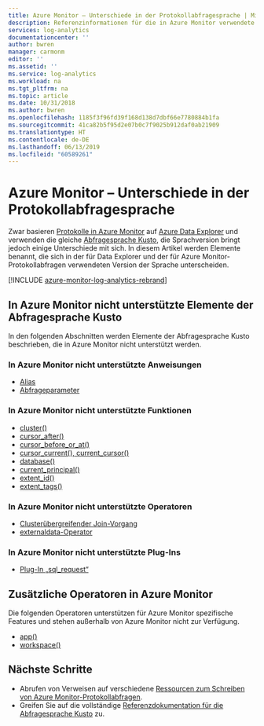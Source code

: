 ```yaml
---
title: Azure Monitor – Unterschiede in der Protokollabfragesprache | Microsoft-Dokumentation
description: Referenzinformationen für die in Azure Monitor verwendete Abfragesprache Kusto. Enthält zusätzliche Elemente, die spezifisch für Azure Monitor sind, und Elemente, die in Azure Monitor-Protokollabfragen nicht unterstützt werden.
services: log-analytics
documentationcenter: ''
author: bwren
manager: carmonm
editor: ''
ms.assetid: ''
ms.service: log-analytics
ms.workload: na
ms.tgt_pltfrm: na
ms.topic: article
ms.date: 10/31/2018
ms.author: bwren
ms.openlocfilehash: 1185f3f96fd39f168d138d7dbf66e7780884b1fa
ms.sourcegitcommit: 41ca82b5f95d2e07b0c7f9025b912daf0ab21909
ms.translationtype: HT
ms.contentlocale: de-DE
ms.lasthandoff: 06/13/2019
ms.locfileid: "60589261"
---
```

# <a name="azure-monitor-log-query-language-differences"></a>Azure Monitor – Unterschiede in der Protokollabfragesprache

Zwar basieren [Protokolle in Azure Monitor](log-query-overview.md) auf [Azure Data Explorer](/azure/data-explorer) und verwenden die gleiche [Abfragesprache Kusto](/azure/kusto/query), die Sprachversion bringt jedoch einige Unterschiede mit sich. In diesem Artikel werden Elemente benannt, die sich in der für Data Explorer und der für Azure Monitor-Protokollabfragen verwendeten Version der Sprache unterscheiden.

[!INCLUDE [azure-monitor-log-analytics-rebrand](../../../includes/azure-monitor-log-analytics-rebrand.md)]

## <a name="kql-elements-not-supported-in-azure-monitor"></a>In Azure Monitor nicht unterstützte Elemente der Abfragesprache Kusto
In den folgenden Abschnitten werden Elemente der Abfragesprache Kusto beschrieben, die in Azure Monitor nicht unterstützt werden.

### <a name="statements-not-supported-in-azure-monitor"></a>In Azure Monitor nicht unterstützte Anweisungen

* [Alias](/azure/kusto/query/aliasstatement)
* [Abfrageparameter](/azure/kusto/query/queryparametersstatement)

### <a name="functions-not-supported-in-azure-monitor"></a>In Azure Monitor nicht unterstützte Funktionen

* [cluster()](/azure/kusto/query/clusterfunction)
* [cursor_after()](/azure/kusto/query/cursorafterfunction)
* [cursor_before_or_at()](/azure/kusto/query/cursorbeforeoratfunction)
* [cursor_current(), current_cursor()](/azure/kusto/query/cursorcurrent)
* [database()](/azure/kusto/query/databasefunction)
* [current_principal()](/azure/kusto/query/current-principalfunction)
* [extent_id()](/azure/kusto/query/extentidfunction)
* [extent_tags()](/azure/kusto/query/extenttagsfunction)

### <a name="operators-not-supported-in-azure-monitor"></a>In Azure Monitor nicht unterstützte Operatoren

* [Clusterübergreifender Join-Vorgang](/azure/kusto/query/joincrosscluster)
* [externaldata-Operator](/azure/kusto/query/externaldata-operator)

### <a name="plugins-not-supported-in-azure-monitor"></a>In Azure Monitor nicht unterstützte Plug-Ins

* [Plug-In „sql_request“](/azure/kusto/query/sqlrequestplugin)


## <a name="additional-operators-in-azure-monitor"></a>Zusätzliche Operatoren in Azure Monitor
Die folgenden Operatoren unterstützen für Azure Monitor spezifische Features und stehen außerhalb von Azure Monitor nicht zur Verfügung.

* [app()](app-expression.md)
* [workspace()](workspace-expression.md)

## <a name="next-steps"></a>Nächste Schritte

- Abrufen von Verweisen auf verschiedene [Ressourcen zum Schreiben von Azure Monitor-Protokollabfragen](query-language.md).
- Greifen Sie auf die vollständige [Referenzdokumentation für die Abfragesprache Kusto](/azure/kusto/query/) zu.

